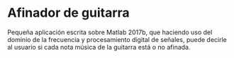 # Afinador de guitarra
Pequeña aplicación escrita sobre Matlab 2017b, que haciendo uso del dominio de la frecuencia y procesamiento digital de señales, puede decirle al usuario si cada nota música de la guitarra está o no afinada.
